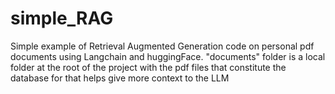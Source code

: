 # simple_RAG
Simple example of Retrieval Augmented Generation code on personal pdf documents using Langchain and huggingFace. "documents" folder is a local folder at the root of the project with the pdf files that constitute the database for that helps give more context to the LLM